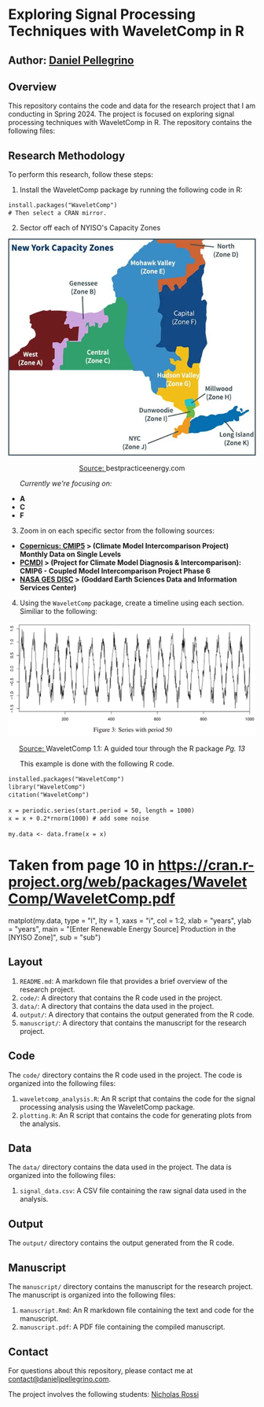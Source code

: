 # Exploring Signal Processing Techniques with WaveletComp in R

## Author: [Daniel Pellegrino](https://danieljpellegrino.com/)

## Overview

This repository contains the code and data for the research project that I am conducting in Spring 2024.
The project is focused on exploring signal processing techniques with WaveletComp in R. The repository contains the following files:

## Research Methodology

To perform this research, follow these steps:

1. Install the WaveletComp package by running the following code in R:

```{r}
install.packages("WaveletComp")
# Then select a CRAN mirror.
```

2. Sector off each of NYISO's Capacity Zones

<p align="center">
  <img src="NY-Capacity-Zones.png" alt="New York Capcity Zones" width=550>
  <p align="center">
    <a href="https://bestpracticeenergy.com/2020/04/02/new-york-electricity-supply-price-components/">
        Source:
    </a>
    bestpracticeenergy.com
  </p>
</p>

&nbsp;&nbsp;&nbsp;&nbsp;&nbsp;&nbsp;_Currently we're focusing on:_

- **A**
- **C**
- **F**

3. Zoom in on each specific sector from the following sources:

- **[Copernicus: CMIP5](https://cds.climate.copernicus.eu/cdsapp#!/dataset/projections-cmip5-monthly-single-levels?tab=form) > (Climate Model Intercomparison Project) Monthly Data on Single Levels**
- **[PCMDI](https://pcmdi.llnl.gov/CMIP6/) > (Project for Climate Model Diagnosis & Intercomparison): CMIP6 - Coupled Model Intercomparison Project Phase 6**
- **[NASA GES DISC](https://disc.gsfc.nasa.gov/) > (Goddard Earth Sciences Data and Information Services Center)**

4. Using the `WaveletComp` package, create a timeline using each section. Similiar to the following:
<p align="center">
  <img src="Figure-3.png" alt="New York Capcity Zones" width=550>
  <p align="center">
    <a href="http://www.hs-stat.com/projects/WaveletComp/WaveletComp_guided_tour.pdf/">
        Source:
    </a>
    WaveletComp 1.1: A guided tour through the R package <i>Pg. 13</i>
  </p>
</p>
&nbsp;&nbsp;&nbsp;&nbsp;&nbsp;&nbsp;This example is done with the following R code.

```{r}
installed.packages("WaveletComp")
library("WaveletComp")
citation("WaveletComp")

x = periodic.series(start.period = 50, length = 1000)
x = x + 0.2*rnorm(1000) # add some noise

my.data <- data.frame(x = x)
```

# Taken from page 10 in https://cran.r-project.org/web/packages/WaveletComp/WaveletComp.pdf

matplot(my.data, type = "l", lty = 1, xaxs = "i", col = 1:2,
xlab = "years", ylab = "years",
main = "[Enter Renewable Energy Source] Production in the [NYISO Zone]",
sub = "sub")

## Layout

1. `README.md`: A markdown file that provides a brief overview of the research project.
2. `code/`: A directory that contains the R code used in the project.
3. `data/`: A directory that contains the data used in the project.
4. `output/`: A directory that contains the output generated from the R code.
5. `manuscript/`: A directory that contains the manuscript for the research project.

## Code

The `code/` directory contains the R code used in the project. The code is organized into the following files:

1. `waveletcomp_analysis.R`: An R script that contains the code for the signal processing analysis using the WaveletComp package.
2. `plotting.R`: An R script that contains the code for generating plots from the analysis.

## Data

The `data/` directory contains the data used in the project. The data is organized into the following files:

1. `signal_data.csv`: A CSV file containing the raw signal data used in the analysis.

## Output

The `output/` directory contains the output generated from the R code.

## Manuscript

The `manuscript/` directory contains the manuscript for the research project. The manuscript is organized into the following files:

1. `manuscript.Rmd`: An R markdown file containing the text and code for the manuscript.
2. `manuscript.pdf`: A PDF file containing the compiled manuscript.

## Contact

For questions about this repository, please contact me at [contact@danieljpellegrino.com](contact@danieljpellegrino.com).

The project involves the following students: [Nicholas Rossi](https://github.com/NickRossi89)

```

```
